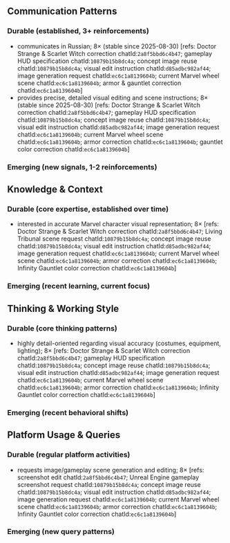 ## Communication Patterns
### Durable (established, 3+ reinforcements)
- communicates in Russian; 8× (stable since 2025-08-30) [refs: Doctor Strange & Scarlet Witch correction chatId:`2a8f5bbd6c4b47`; gameplay HUD specification chatId:`10879b15b8dc4a`; concept image reuse chatId:`10879b15b8dc4a`; visual edit instruction chatId:`d85adbc982af44`; image generation request chatId:`ec6c1a8139604b`; current Marvel wheel scene chatId:`ec6c1a8139604b`; armor & gauntlet correction chatId:`ec6c1a8139604b`]
- provides precise, detailed visual editing and scene instructions; 8× (stable since 2025-08-30) [refs: Doctor Strange & Scarlet Witch correction chatId:`2a8f5bbd6c4b47`; gameplay HUD specification chatId:`10879b15b8dc4a`; concept image reuse chatId:`10879b15b8dc4a`; visual edit instruction chatId:`d85adbc982af44`; image generation request chatId:`ec6c1a8139604b`; current Marvel wheel scene chatId:`ec6c1a8139604b`; armor correction chatId:`ec6c1a8139604b`; gauntlet color correction chatId:`ec6c1a8139604b`]

### Emerging (new signals, 1-2 reinforcements)

## Knowledge & Context
### Durable (core expertise, established over time)
- interested in accurate Marvel character visual representation; 8× [refs: Doctor Strange & Scarlet Witch correction chatId:`2a8f5bbd6c4b47`; Living Tribunal scene request chatId:`10879b15b8dc4a`; concept image reuse chatId:`10879b15b8dc4a`; visual edit instruction chatId:`d85adbc982af44`; image generation request chatId:`ec6c1a8139604b`; current Marvel wheel scene chatId:`ec6c1a8139604b`; armor correction chatId:`ec6c1a8139604b`; Infinity Gauntlet color correction chatId:`ec6c1a8139604b`]

### Emerging (recent learning, current focus)

## Thinking & Working Style
### Durable (core thinking patterns)
- highly detail-oriented regarding visual accuracy (costumes, equipment, lighting); 8× [refs: Doctor Strange & Scarlet Witch correction chatId:`2a8f5bbd6c4b47`; gameplay HUD specification chatId:`10879b15b8dc4a`; concept image reuse chatId:`10879b15b8dc4a`; visual edit instruction chatId:`d85adbc982af44`; image generation request chatId:`ec6c1a8139604b`; current Marvel wheel scene chatId:`ec6c1a8139604b`; armor correction chatId:`ec6c1a8139604b`; Infinity Gauntlet color correction chatId:`ec6c1a8139604b`]

### Emerging (recent behavioral shifts)

## Platform Usage & Queries
### Durable (regular platform activities)
- requests image/gameplay scene generation and editing; 8× [refs: screenshot edit chatId:`2a8f5bbd6c4b47`; Unreal Engine gameplay screenshot request chatId:`10879b15b8dc4a`; concept image reuse chatId:`10879b15b8dc4a`; visual edit instruction chatId:`d85adbc982af44`; image generation request chatId:`ec6c1a8139604b`; current Marvel wheel scene chatId:`ec6c1a8139604b`; armor correction chatId:`ec6c1a8139604b`; Infinity Gauntlet color correction chatId:`ec6c1a8139604b`]

### Emerging (new query patterns)